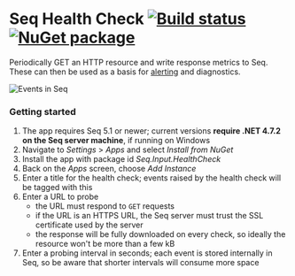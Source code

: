 # Seq Health Check [![Build status](https://ci.appveyor.com/api/projects/status/hjmlyd6j94uigycg?svg=true)](https://ci.appveyor.com/project/datalust/seq-input-healthcheck) [![NuGet package](https://img.shields.io/nuget/vpre/seq.input.healthcheck.svg)](https://nuget.org/packages/Seq.Input.HealthCheck)

Periodically GET an HTTP resource and write response metrics to Seq. These can then be used as a basis for [alerting](https://docs.getseq.net/docs/alerts) and diagnostics.

![Events in Seq](https://raw.githubusercontent.com/datalust/seq-input-healthcheck/dev/asset/screenshot.png)

### Getting started

1. The app requires Seq 5.1 or newer; current versions **require .NET 4.7.2 on the Seq server machine**, if running on Windows
2. Navigate to _Settings_ > _Apps_ and select _Install from NuGet_
3. Install the app with package id _Seq.Input.HealthCheck_
4. Back on the _Apps_ screen, choose _Add Instance_
5. Enter a title for the health check; events raised by the health check will be tagged with this
6. Enter a URL to probe
   - the URL must respond to `GET` requests
   - if the URL is an HTTPS URL, the Seq server must trust the SSL certificate used by the server
   - the response will be fully downloaded on every check, so ideally the resource won't be more than a few kB
7. Enter a probing interval in seconds; each event is stored internally in Seq, so be aware that shorter intervals will consume more space

